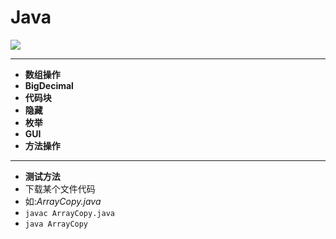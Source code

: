 # Java 
![](http://pic.baike.soso.com/p/20130806/20130806213317-1513026654.jpg
)

---

* **数组操作**
* **BigDecimal**
* **代码块**
* **隐藏**
* **枚举**
* **GUI**
* **方法操作**

---
* **测试方法**
* 下载某个文件代码 
* 如:*ArrayCopy.java*   
*    `javac ArrayCopy.java `   
*    `java ArrayCopy`